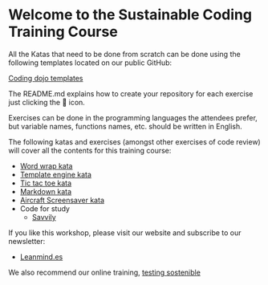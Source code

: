 # Welcome to the Sustainable Coding Training Course

All the Katas that need to be done from scratch can be done using the following templates located on our public GitHub:

[Coding dojo templates](https://github.com/lean-mind/coding-dojo-templates)

The README.md explains how to create your repository for each exercise just clicking the 🚀 icon.

Exercises can be done in the programming languages the attendees prefer, but variable names, functions names, etc. 
should be written in English.

The following katas and exercises (amongst other exercises of code review) will cover all the contents for this training course:

- [Word wrap kata](https://github.com/lean-mind/sustainable-coding-training-course/blob/main/word-wrap-kata/README.md)
- [Template engine kata](https://github.com/lean-mind/sustainable-coding-training-course/blob/main/template-engine-kata/README.md)
- [Tic tac toe kata](https://github.com/lean-mind/sustainable-coding-training-course/blob/main/tic-tac-toe-kata/README.md)
- [Markdown kata](https://github.com/lean-mind/sustainable-coding-training-course/blob/main/markdown-kata/README.md)
- [Aircraft Screensaver kata](https://github.com/lean-mind/sustainable-coding-training-course/blob/main/aircraft-screensaver-kata/README.md)
- Code for study
  - [Savvily](https://github.com/lean-mind/sustainable-coding-training-course/blob/main/code-for-study/README.md)


If you like this workshop, please visit our website and subscribe to our newsletter:

* [Leanmind.es](https://leanmind.es)

We also recommend our online training, [testing sostenible](https://testingsostenible.com)